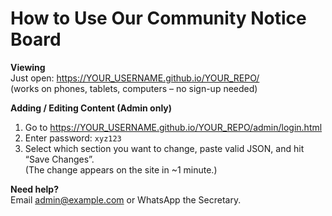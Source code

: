 # How to Use Our Community Notice Board

**Viewing**  
Just open: https://YOUR_USERNAME.github.io/YOUR_REPO/  
(works on phones, tablets, computers – no sign-up needed)

**Adding / Editing Content (Admin only)**  
1. Go to https://YOUR_USERNAME.github.io/YOUR_REPO/admin/login.html  
2. Enter password: `xyz123`  
3. Select which section you want to change, paste valid JSON, and hit “Save Changes”.  
   (The change appears on the site in ~1 minute.)

**Need help?**  
Email admin@example.com or WhatsApp the Secretary.
